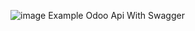 ![image](https://github.com/rianmz-genz/odoo_with_swagger/assets/112241649/0480e35b-3e56-40de-a30d-e0d4330237a2)
Example Odoo Api With Swagger
